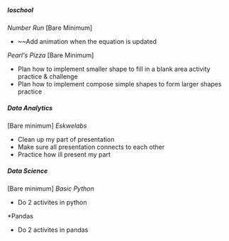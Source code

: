 ##### **Ioschool**

*Number Run*
[Bare Minimum]
* ~~Add animation when the equation is updated

*Pearl's Pizza*
[Bare Minimum]
* Plan how to implement smaller shape to fill in a blank area activity practice & challenge
* Plan how to implement compose simple shapes to form larger shapes practice

##### **Data Analytics**
[Bare minimum]
*Eskwelabs*
* Clean up my part of presentation
* Make sure all presentation connects to each other
* Practice how ill present my part


##### **Data Science**
[Bare minimum]
*Basic Python*
* Do 2 activites in python

*Pandas
* Do 2 activites in pandas
